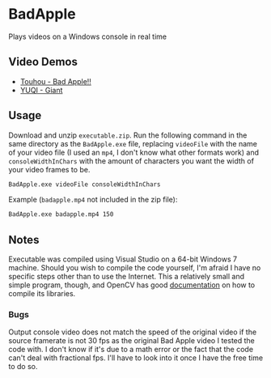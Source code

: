 # BadApple
Plays videos on a Windows console in real time

## Video Demos
 - [Touhou - Bad Apple!!](https://youtu.be/mRjDmoA1K0A)
 - [YUQI - Giant](https://youtu.be/-TTaTj-uSL8)
 
## Usage
Download and unzip `executable.zip`. Run the following command in the same directory as the `BadApple.exe` file, replacing `videoFile` with the name of your video file (I used an `mp4`, I don't know what other formats work) and `consoleWidthInChars` with the amount of characters you want the width of your video frames to be.
```bash
BadApple.exe videoFile consoleWidthInChars
```

Example (`badapple.mp4` not included in the zip file):
```bash
BadApple.exe badapple.mp4 150
```

## Notes
Executable was compiled using Visual Studio on a 64-bit Windows 7 machine. Should you wish to compile the code yourself, I'm afraid I have no specific steps other than to use the Internet. This a relatively small and simple program, though, and OpenCV has good [documentation](https://docs.opencv.org/4.x/df/d65/tutorial_table_of_content_introduction.html) on how to compile its libraries. 
 
### Bugs
 Output console video does not match the speed of the original video if the source framerate is not 30 fps as the original Bad Apple video I tested the code with. I don't know if it's due to a math error or the fact that the code can't deal with fractional fps. I'll have to look into it once I have the free time to do so.
